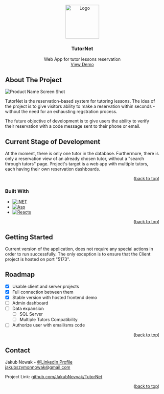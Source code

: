<!-- PROJECT LOGO -->
<br />
<div align="center" style="text-align: center;">
  <a href="https://github.com/JakubNovvak/TutorNet">
    <img src="https://i.ibb.co/gzwJrZy/Tutor-Net-Logo.png" alt="Logo" width="110" height="110">
  </a>

  <h3 align="center">TutorNet</h3>

  <p align="center">
    Web App for tutor lessons reservation
    <br />
    <a href="https://tutornet.onrender.com">View Demo</a>
</div>





<!-- ABOUT THE PROJECT -->
## About The Project

![Product Name Screen Shot][product-screenshot]

TutorNet is the reservation-based system for tutoring lessons. The idea of the project is to give visitors ability to make a reservation within seconds - without the need for an exhausting regstration process.

The future objective of development is to give users the ability to verify their reservation with a code message sent to their phone or email.

## Current Stage of Development

At the moment, there is only one tutor in the database. Furthermore, there is only a reservation view of an already chosen tutor, without a "search through tutors" page. Project's target is a web app with multiple tutors, each having their own reservation dashboards.

<p align="right">(<a href="#readme-top">back to top</a>)</p>

### Built With


* [![.NET][.NetCsharp]][.NetCsharp-url]
* [![Asp][Aspnet]][Aspnet-url]
* [![Reacts][React.ts]][React-url]

<p align="right">(<a href="#readme-top">back to top</a>)</p>

<!-- GETTING STARTED -->
## Getting Started

Current version of the application, does not require any special actions in order to run successfully. The only exception is to ensure that the Client project is hosted on port "5173".

<!-- ROADMAP -->
## Roadmap

- [x] Usable client and server projects
- [x] Full connection between them
- [x] Stable version with hosted frontend demo
- [ ] Admin dashboard
- [ ] Data expansion
	- [ ] SQL Server
	- [ ] Multiple Tutors Compatibility
- [ ] Authorize user with email/sms code

<p align="right">(<a href="#readme-top">back to top</a>)</p>


<!-- CONTACT -->
## Contact

Jakub Nowak - [@LinkedIn Profile](https://www.linkedin.com/in/jakub-nowak-a245312b7/)
<br/> jakubszymonnowak@gmail.com

Project Link: [github.com/JakubNovvak/TutorNet](https://github.com/JakubNovvak/TutorNet)

<p align="right">(<a href="#readme-top">back to top</a>)</p>


<!-- MARKDOWN LINKS & IMAGES -->
[product-screenshot]: https://i.ibb.co/5KnWHjf/obraz-2024-02-26-135909979.png
[.NetCsharp]: https://img.shields.io/badge/-.NET%208.0%20%7C%20%20C%23%2012.0-blueviolet?style=for-the-badge
[.NetCsharp-url]: https://dotnet.microsoft.com/en-us/
[React.ts]: https://img.shields.io/badge/React.ts-20232A?style=for-the-badge&logo=react&logoColor=61DAFB
[React-url]: https://react.dev/learn/typescript
[Aspnet]: https://img.shields.io/badge/.Asp.Net%20Core-darkviolet?style=for-the-badge
[Aspnet-url]: https://dotnet.microsoft.com/en-us/apps/aspnet